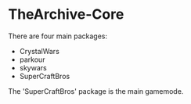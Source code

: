 # TheArchive-Core

There are four main packages:
- CrystalWars
- parkour
- skywars
- SuperCraftBros

The 'SuperCraftBros' package is the main gamemode.